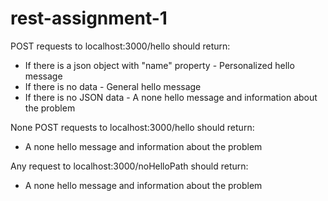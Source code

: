 # rest-assignment-1

POST requests to localhost:3000/hello should return:
- If there is a json object with "name" property - Personalized hello message
- If there is no data - General hello message
- If there is no JSON data - A none hello message and information about the problem

None POST requests to localhost:3000/hello should return:
- A none hello message and information about the problem

Any request to localhost:3000/noHelloPath should return:
- A none hello message and information about the problem
